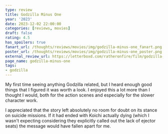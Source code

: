 ```yaml
---
type: review
title: Godzilla Minus One
year: '2023'
date: 2023-12-02 22:00:00
categories: [reviews, movies]
draft: false
rating: 4.5
has_spoilers: true
fanart_url: /thoughts/reviews/movies/img/godzilla-minus-one_fanart.png
poster_url: /thoughts/reviews/movies/img/godzilla-minus-one_poster.png
external_review_url: https://letterboxd.com/ratheronfire/film/godzilla-minus-one/
page_name: godzilla-minus-one
tags:
- godzilla
---
```


My first time seeing anything Godzilla related, but I heard enough good things that I figured it was worth a look. I enjoyed this a lot more than I thought I would, both for the action scenes and especially for the slower character work.

I appreciated that the story left absolutely no room for doubt on its stance on suicide missions. If it had ended with Koichi actually dying (which I wasn't expecting considering they explicitly called out the lack of ejector seats) the message would have fallen apart for me.

